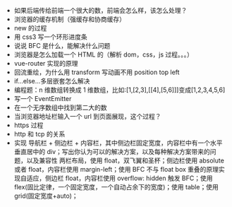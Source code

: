 - 如果后端传给前端一个很大的数，前端会怎么样，该怎么处理？
- 浏览器的缓存机制（强缓存和协商缓存）
- new 的过程
- 用 css3 写一个环形进度条
- 说说 BFC 是什么，能解决什么问题
- 浏览器是怎么加载一个 HTML 的（解析 dom，css，js 过程。。。）
- vue-router 实现的原理
- 回流重绘，为什么用 transform 写动画不用 position top left
- if...else...多层嵌套怎么解决
- 编程题：n 维数组转换成 1 维数组，比如:[1,[2,3],[[4],[5,6]]]变成[1,2,3,4,5,6]
- 写一个 EventEmitter
- 在一个无序数组中找到第二大的数
- 当浏览器地址栏输入一个 url 到页面展现，这个过程？
- https 过程
- http 和 tcp 的关系
- 实现 导航栏 + 侧边栏 + 内容栏，其中侧边栏固定宽度，内容栏中有一个水平垂直居中的 div；写出你认为可以的解决方案，以及每种解决方案带来的问题，以及兼容性 两栏布局，使用 float，双飞翼和圣杯；侧边栏使用 absolute 或者 float，内容栏使用 margin-left；使用 BFC 不与 float box 重叠的原理实现自适应，侧边栏 float，内容栏使用 overflow: hidden 触发 BFC；使用 flex(固比定律，一个固定宽度，一个自动占余下的宽度)；使用 table；使用 grid(固定宽度+auto)；
